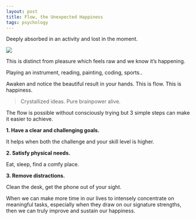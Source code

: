 ```yaml
---
layout: post
title: Flow, the Unexpected Happiness
tags: psychology
---
```

Deeply absorbed in an activity and lost in the moment.

![](https://images.unsplash.com/photo-1518837695005-2083093ee35b?ixlib=rb-1.2.1&ixid=eyJhcHBfaWQiOjEyMDd9&auto=format&fit=crop&w=1200&q=80)

This is distinct from pleasure which feels raw and we know it’s happening.

Playing an instrument, reading, painting, coding, sports..

Awaken and notice the beautiful result in your hands.
This is flow. This is happiness.

> Crystallized ideas. Pure brainpower alive.

The flow is possible without consciously trying but 3 simple steps can make it easier to achieve.

**1. Have a clear and challenging goals.**

It helps when both the challenge and your skill level is higher.

**2. Satisfy physical needs.**

Eat, sleep, find a comfy place.

**3. Remove distractions.**

Clean the desk, get the phone out of your sight.

When we can make more time in our lives to intensely concentrate on meaningful tasks, especially when they draw on our signature strengths, then we can truly improve and sustain our happiness.
